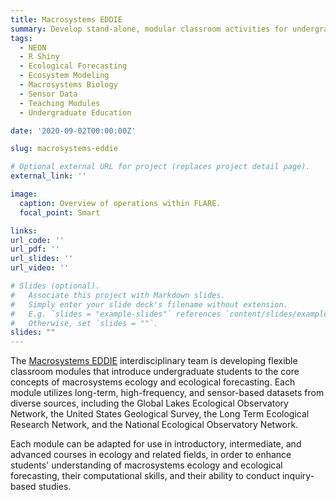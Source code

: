 ```yaml
---
title: Macrosystems EDDIE
summary: Develop stand-alone, modular classroom activities for undergraduate students that use publicly-available, long-term, and high-frequency datasets to explore the core concepts of macrosystems ecology and ecological forecasting while developing quantitative literacy.
tags:
  - NEON
  - R Shiny
  - Ecological Forecasting
  - Ecosystem Modeling
  - Macrosystems Biology
  - Sensor Data
  - Teaching Modules
  - Undergraduate Education

date: '2020-09-02T00:00:00Z'

slug: macrosystems-eddie

# Optional external URL for project (replaces project detail page).
external_link: ''

image:
  caption: Overview of operations within FLARE.
  focal_point: Smart

links:
url_code: ''
url_pdf: ''
url_slides: ''
url_video: ''

# Slides (optional).
#   Associate this project with Markdown slides.
#   Simply enter your slide deck's filename without extension.
#   E.g. `slides = "example-slides"` references `content/slides/example-slides.md`.
#   Otherwise, set `slides = ""`.
slides: ""
---
```


The [Macrosystems EDDIE](https://serc.carleton.edu/eddie/macrosystems/index.html) interdisciplinary team is developing flexible classroom modules that introduce undergraduate students to the core concepts of macrosystems ecology and ecological forecasting. Each module utilizes long-term, high-frequency, and sensor-based datasets from diverse sources, including the Global Lakes Ecological Observatory Network, the United States Geological Survey, the Long Term Ecological Research Network, and the National Ecological Observatory Network.

Each module can be adapted for use in introductory, intermediate, and advanced courses in ecology and related fields, in order to enhance students' understanding of macrosystems ecology and ecological forecasting, their computational skills, and their ability to conduct inquiry-based studies.

